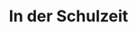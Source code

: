 ---
title: "In der Schulzeit"
pos1: "Montag bis Freitag:"
pos1_num: 15:00 - 20:00 Uhr
pos2: "Samstag und Sonntag sowie feiertags:"
pos2_num: "10:00 - 20:00 Uhr"
color: purple
icon: school
index: 0
---